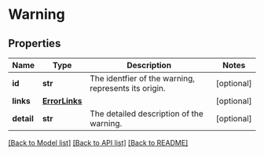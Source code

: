 # Warning

## Properties
Name | Type | Description | Notes
------------ | ------------- | ------------- | -------------
**id** | **str** | The identfier of the warning, represents its origin. | [optional] 
**links** | [**ErrorLinks**](ErrorLinks.md) |  | [optional] 
**detail** | **str** | The detailed description of the warning. | [optional] 

[[Back to Model list]](../README.md#documentation-for-models) [[Back to API list]](../README.md#documentation-for-api-endpoints) [[Back to README]](../README.md)


